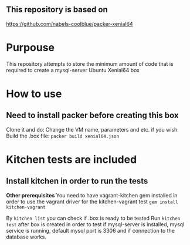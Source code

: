 ## This repository is based on 
https://github.com/nabels-coolblue/packer-xenial64

# Purpouse
This repository attempts to store the minimum amount of code that is required to create a mysql-server Ubuntu Xenial64 box

# How to use

## Need to install packer before creating this box

Clone it and do:
Change the VM name, parameters and etc. if you wish.
Build the .box file: `packer build xenial64.json`

# Kitchen tests are included
## Install kitchen in order to run the tests

**Other prerequisites**
You need to have vagrant-kitchen gem installed in order to use the vagrant driver for the kitchen-vagrant test
`gem install kitchen-vagrant`

By `kitchen list` you can check if .box is ready to be tested
Run `kitchen test` after box is created in order to test if mysql-server is installed, mysql service is running, default mysql port is 3306 and if connection to the database works.
